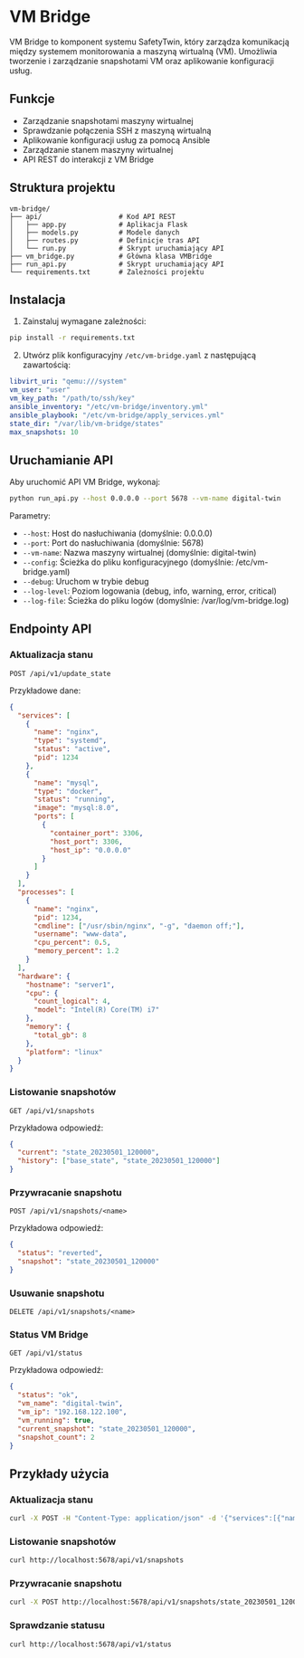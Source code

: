 # VM Bridge

VM Bridge to komponent systemu SafetyTwin, który zarządza komunikacją między systemem monitorowania a maszyną wirtualną (VM). Umożliwia tworzenie i zarządzanie snapshotami VM oraz aplikowanie konfiguracji usług.

## Funkcje

- Zarządzanie snapshotami maszyny wirtualnej
- Sprawdzanie połączenia SSH z maszyną wirtualną
- Aplikowanie konfiguracji usług za pomocą Ansible
- Zarządzanie stanem maszyny wirtualnej
- API REST do interakcji z VM Bridge

## Struktura projektu

```
vm-bridge/
├── api/                   # Kod API REST
│   ├── app.py             # Aplikacja Flask
│   ├── models.py          # Modele danych
│   ├── routes.py          # Definicje tras API
│   └── run.py             # Skrypt uruchamiający API
├── vm_bridge.py           # Główna klasa VMBridge
├── run_api.py             # Skrypt uruchamiający API
└── requirements.txt       # Zależności projektu
```

## Instalacja

1. Zainstaluj wymagane zależności:

```bash
pip install -r requirements.txt
```

2. Utwórz plik konfiguracyjny `/etc/vm-bridge.yaml` z następującą zawartością:

```yaml
libvirt_uri: "qemu:///system"
vm_user: "user"
vm_key_path: "/path/to/ssh/key"
ansible_inventory: "/etc/vm-bridge/inventory.yml"
ansible_playbook: "/etc/vm-bridge/apply_services.yml"
state_dir: "/var/lib/vm-bridge/states"
max_snapshots: 10
```

## Uruchamianie API

Aby uruchomić API VM Bridge, wykonaj:

```bash
python run_api.py --host 0.0.0.0 --port 5678 --vm-name digital-twin
```

Parametry:
- `--host`: Host do nasłuchiwania (domyślnie: 0.0.0.0)
- `--port`: Port do nasłuchiwania (domyślnie: 5678)
- `--vm-name`: Nazwa maszyny wirtualnej (domyślnie: digital-twin)
- `--config`: Ścieżka do pliku konfiguracyjnego (domyślnie: /etc/vm-bridge.yaml)
- `--debug`: Uruchom w trybie debug
- `--log-level`: Poziom logowania (debug, info, warning, error, critical)
- `--log-file`: Ścieżka do pliku logów (domyślnie: /var/log/vm-bridge.log)

## Endpointy API

### Aktualizacja stanu

```
POST /api/v1/update_state
```

Przykładowe dane:
```json
{
  "services": [
    {
      "name": "nginx",
      "type": "systemd",
      "status": "active",
      "pid": 1234
    },
    {
      "name": "mysql",
      "type": "docker",
      "status": "running",
      "image": "mysql:8.0",
      "ports": [
        {
          "container_port": 3306,
          "host_port": 3306,
          "host_ip": "0.0.0.0"
        }
      ]
    }
  ],
  "processes": [
    {
      "name": "nginx",
      "pid": 1234,
      "cmdline": ["/usr/sbin/nginx", "-g", "daemon off;"],
      "username": "www-data",
      "cpu_percent": 0.5,
      "memory_percent": 1.2
    }
  ],
  "hardware": {
    "hostname": "server1",
    "cpu": {
      "count_logical": 4,
      "model": "Intel(R) Core(TM) i7"
    },
    "memory": {
      "total_gb": 8
    },
    "platform": "linux"
  }
}
```

### Listowanie snapshotów

```
GET /api/v1/snapshots
```

Przykładowa odpowiedź:
```json
{
  "current": "state_20230501_120000",
  "history": ["base_state", "state_20230501_120000"]
}
```

### Przywracanie snapshotu

```
POST /api/v1/snapshots/<name>
```

Przykładowa odpowiedź:
```json
{
  "status": "reverted",
  "snapshot": "state_20230501_120000"
}
```

### Usuwanie snapshotu

```
DELETE /api/v1/snapshots/<name>
```

### Status VM Bridge

```
GET /api/v1/status
```

Przykładowa odpowiedź:
```json
{
  "status": "ok",
  "vm_name": "digital-twin",
  "vm_ip": "192.168.122.100",
  "vm_running": true,
  "current_snapshot": "state_20230501_120000",
  "snapshot_count": 2
}
```

## Przykłady użycia

### Aktualizacja stanu

```bash
curl -X POST -H "Content-Type: application/json" -d '{"services":[{"name":"nginx","type":"systemd","status":"active"}],"processes":[],"hardware":{"hostname":"server1"}}' http://localhost:5678/api/v1/update_state
```

### Listowanie snapshotów

```bash
curl http://localhost:5678/api/v1/snapshots
```

### Przywracanie snapshotu

```bash
curl -X POST http://localhost:5678/api/v1/snapshots/state_20230501_120000
```

### Sprawdzanie statusu

```bash
curl http://localhost:5678/api/v1/status
